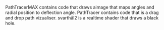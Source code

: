 PathTracerMAX contains code that draws aimage that maps angles and radial position to deflection angle. 
PathTracer contains code that is a drag and drop path vizualiser.
svarthål2 is a realtime shader that draws a black hole.
